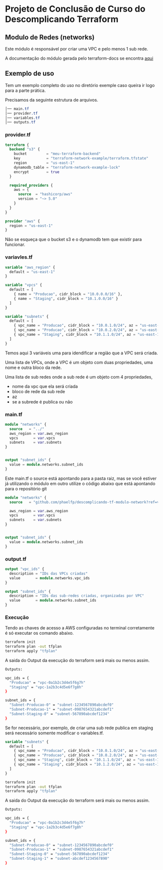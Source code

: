 # Projeto de Conclusão de Curso do Descomplicando Terraform

## Modulo de Redes (networks)

Este módulo é responsável por criar uma VPC e pelo menos 1 sub rede.

A documentação do módulo gerada pelo terraform-docs se encontra [aqui](README.TF.md)

## Exemplo de uso

Tem um exemplo completo do uso no diretório exemple caso queira ir logo para a parte prática.

Precisamos da seguinte estrutura de arquivos.

```css
│── main.tf
│── provider.tf
│── variables.tf
│── outputs.tf
```

### provider.tf

```tf
terraform {
  backend "s3" {
    bucket         = "meu-terraform-backend"
    key            = "terraform-network-example/terraform.tfstate"
    region         = "us-east-1"
    dynamodb_table = "terraform-network-example-lock"
    encrypt        = true
  }

  required_providers {
    aws = {
      source  = "hashicorp/aws"
      version = "~> 5.0"
    }
  }
}

provider "aws" {
  region = "us-east-1"
}

```

Não se esqueça que o bucket s3 e o dynamodb tem que existir para funcionar.

### variavles.tf

```tf
variable "aws_region" {
  default = "us-east-1"
}

variable "vpcs" {
  default = [
    { name = "Producao", cidr_block = "10.0.0.0/16" },
    { name = "Staging", cidr_block = "10.1.0.0/16" }
  ]
}

variable "subnets" {
  default = [
    { vpc_name = "Producao", cidr_block = "10.0.1.0/24", az = "us-east-1a", is_public = true },
    { vpc_name = "Producao", cidr_block = "10.0.2.0/24", az = "us-east-1b", is_public = false },
    { vpc_name = "Staging", cidr_block = "10.1.1.0/24", az = "us-east-1a", is_public = false }
  ]
}
```

Temos aqui 3 variáveis uma para idendificar a região que a VPC será criada.

Uma lista de VPCs, onde a VPC é um objeto com duas propriedades, uma nome e outra bloco da rede.

Uma lista de sub redes onde a sub rede é um objeto com 4 propriedades,

- nome da vpc que ela será criada
- bloco de rede da sub rede
- az
- se a subrede é publica ou não

### main.tf

```tf
module "networks" {
  source   = "../"
  aws_region = var.aws_region
  vpcs       = var.vpcs
  subnets    = var.subnets
}


output "subnet_ids" {
  value = module.networks.subnet_ids
}

```

Este main.tf o source está apontando para a pasta raiz, mas se você estiver já utilizando o módulo em outro utilize o código abaixo que está apontando para o repositório git

```tf
module "networks" {
  source   = "github.com/phaelfp/descomplicando-tf-modulo-network?ref=v1.0.0"

  aws_region = var.aws_region
  vpcs       = var.vpcs
  subnets    = var.subnets
}


output "subnet_ids" {
  value = module.networks.subnet_ids
}

```

### output.tf

```tf
output "vpc_ids" {
  description = "IDs das VPCs criadas"
  value       = module.networks.vpc_ids
}

output "subnet_ids" {
  description = "IDs das sub-redes criadas, organizadas por VPC"
  value       = module.networks.subnet_ids
}

```

### Execução

Tendo as chaves de acesso a AWS configuradas no terminal corretamente é só executar os comando abaixo.

```sh
terraform init
terraform plan -out tfplan
terraform apply "tfplan"
```

A saida do Output da execução do terraform será mais ou menos assim.

```sh
Outputs:

vpc_ids = {
  "Producao" = "vpc-0a1b2c3d4e5f6g7h"
  "Staging" = "vpc-1a2b3c4d5e6f7g8h"
}

subnet_ids = {
  "Subnet-Producao-0" = "subnet-1234567890abcdef0"
  "Subnet-Producao-1" = "subnet-0987654321abcdef1"
  "Subnet-Staging-0" = "subnet-567890abcdef1234"
}

```

Se for necessário, por exemplo, de criar uma sub rede publica em staging será necessário somente modificar o variables.tf.

```tf
variable "subnets" {
  default = [
    { vpc_name = "Producao", cidr_block = "10.0.1.0/24", az = "us-east-1a", is_public = true },
    { vpc_name = "Producao", cidr_block = "10.0.2.0/24", az = "us-east-1b", is_public = false },
    { vpc_name = "Staging", cidr_block = "10.1.1.0/24", az = "us-east-1a", is_public = false },
    { vpc_name = "Staging", cidr_block = "10.1.2.0/24", az = "us-east-1b", is_public = true }  # NOVA SUB-REDE
  ]
}

```

```sh
terraform init
terraform plan -out tfplan
terraform apply "tfplan"
```

A saida do Output da execução do terraform será mais ou menos assim.

```sh
Outputs:

vpc_ids = {
  "Producao" = "vpc-0a1b2c3d4e5f6g7h"
  "Staging" = "vpc-1a2b3c4d5e6f7g8h"
}

subnet_ids = {
  "Subnet-Producao-0" = "subnet-1234567890abcdef0"
  "Subnet-Producao-1" = "subnet-0987654321abcdef1"
  "Subnet-Staging-0" = "subnet-567890abcdef1234"
  "Subnet-Staging-1" = "subnet-abcdef1234567890"
}

```

